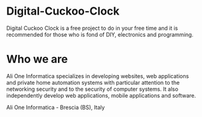 # Digital-Cuckoo-Clock

Digital Cuckoo Clock is a free project to do in your free time and it is recommended for those who is fond of DIY, electronics and programming.


# Who we are

Ali One Informatica specializes in developing websites, web applications and private home automation systems with particular attention to the networking security and to the security of computer systems. It also independently develop web applications, mobile applications and software.

Ali One Informatica - Brescia (BS), Italy
